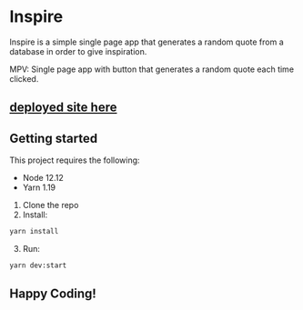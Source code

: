 # Inspire
Inspire is a simple single page app that generates a random quote from a database in order to give inspiration.

MPV: Single page app with button that generates a random quote each time clicked.

## [deployed site here](https://inspire-quote-gen.herokuapp.com/)

## Getting started
This project requires the following:

* Node 12.12
* Yarn 1.19

1. Clone the repo
2. Install:
```bash
yarn install
```
3. Run: 
```bash
yarn dev:start
```

## Happy Coding!
